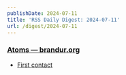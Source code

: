 ```yaml
---
publishDate: 2024-07-11
title: 'RSS Daily Digest: 2024-07-11'
url: /digest/2024-07-11
---
```


### [Atoms  — brandur.org](https://brandur.org/)

  * [First contact](https://brandur.org/atoms/gubk5w2)
  
